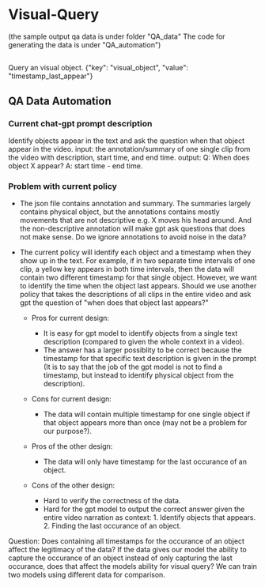 # Visual-Query
(the sample output qa data is under folder "QA_data" The code for generating the data is under "QA_automation")

##
Query an visual object. 
{"key": "visual_object", "value": "timestamp_last_appear"}

## QA Data Automation

### Current chat-gpt prompt description
Identify objects appear in the text and ask the question when that object appear in the video.
input: the annotation/summary of one single clip from the video with description, start time, and end time.
output: Q: When does object X appear? A: start time - end time.

### Problem with current policy
- The json file contains annotation and summary. The summaries largely contains physical object, but the annotations contains mostly movements that are not descriptive e.g. X moves his head around. And the non-descriptive annotation will make gpt ask questions that does not make sense. Do we ignore annotations to avoid noise in the data?
- The current policy will identify each object and a timestamp when they show up in the text. For example, if in two separate time intervals of one clip, a yellow key appears in both time intervals, then the data will contain two different timestamp for that single object. However, we want to identify the time when the object last appears. Should we use another policy that takes the descriptions of all clips in the entire video and ask gpt the question of "when does that object last appears?"

  - Pros for current design:
    - It is easy for gpt model to identify objects from a single text description (compared to given the whole context in a video).
    - The answer has a larger possiblity to be correct because the timestamp for that specific text description is given in the prompt (It is to say that the job of the gpt model is not to find a timestamp, but instead to identify physical object from the description).
  - Cons for current design:
    - The data will contain multiple timestamp for one single object if that object appears more than once (may not be a problem for our purpose?).
    
  - Pros of the other design:
    - The data will only have timestamp for the last occurance of an object.
  - Cons of the other design:
    - Hard to verify the correctness of the data.
    - Hard for the gpt model to output the correct answer given the entire video narration as context: 1. Identify objects that appears. 2. Finding the last occurance of an object.
    
Question: Does containing all timestamps for the occurance of an object affect the legitimacy of the data? If the data gives our model the ability to capture the occurance of an object instead of only capturing the last occurance, does that affect the models ability for visual query? We can train two models using different data for comparison.

